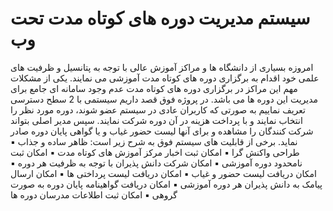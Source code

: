 # سیستم مدیریت دوره های کوتاه مدت تحت وب

امروزه بسیاری از دانشگاه ها و مراکز آموزش عالی با توجه به پتانسیل و ظرفیت های علمی خود اقدام به برگزاری دوره های کوتاه
مدت آموزشی می نمایند. یکی از مشکلات مهم این مراکز در برگزاری دوره های کوتاه مدت عدم وجود سامانه ای جامع برای مدیریت
این دوره ها می باشد. در پروژه فوق قصد داریم سیستمی با 2 سطح دسترسی تعریف نماییم به صورتی که کاربران عادی در سیستم
عضو شوند، دوره مورد نظر را انتخاب نمایند و با پرداخت هزینه در آن دوره شرکت نمایند. سپس مدیر اصلی بتواند شرکت کنندگان را
مشاهده و برای آنها لیست حضور غیاب و یا گواهی پایان دوره صادر نماید. برخی از قابلیت های سیستم فوق به شرح زیر است:
ظاهر ساده و جذاب ▪
طراحی واکنش گرا ▪
امکان ثبت اخبار مرکز آموزش های کوتاه مدت ▪
امکان ثبت نامحدود دوره آموزشی ▪
امکان شرکت دانش پذیران با توجه به ظرفیت هر دوره ▪
امکان دریافت لیست حضور و غیاب ▪
امکان دریافت لیست پرداختی ها ▪
امکان ارسال پیامک به دانش پذیران هر دوره آموزشی ▪
امکان دریافت گواهینامه پایان دوره به صورت گروهی ▪
امکان ثبت اطلاعات مدرسان دوره ها
